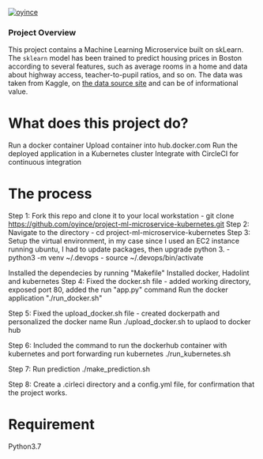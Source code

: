 [![oyince](https://circleci.com/gh/oyince/project-ml-microservice-kubernetes.svg?style=svg)](https://app.circleci.com/pipelines/github/oyince/project-ml-microservice-kubernetes)

### Project Overview

This project contains a Machine Learning Microservice built on skLearn. The `sklearn` model has been trained to predict housing prices in Boston according to several features, such as average rooms in a home and data about highway access, teacher-to-pupil ratios, and so on.  The data was taken from Kaggle, on [the data source site](https://www.kaggle.com/c/boston-housing) and can be of informational value.

# What does this project do?
Run a docker container
Upload container into hub.docker.com
Run the deployed application in a Kubernetes cluster
Integrate with CircleCI for continuous integration

# The process
Step 1:
Fork this repo and clone it to your local workstation
	- git clone https://github.com/oyince/project-ml-microservice-kubernetes.git
Step 2:
Navigate to the directory
	- cd project-ml-microservice-kubernetes
Step 3:
Setup the virtual environment, in my case since I used an EC2 instance running ubuntu, I had to update packages, then upgrade python 3.
	- python3 -m venv ~/.devops
	- source ~/.devops/bin/activate

Installed the dependecies by running "Makefile"
Installed docker, Hadolint and kubernetes
Step 4:
Fixed the docker.sh file - added working directory, exposed port 80, added the run "app.py" command 
Run the docker application "./run_docker.sh"

Step 5:
Fixed the upload_docker.sh file - created dockerpath and personalized the docker name
Run ./upload_docker.sh to uplaod to docker hub

Step 6:
Included the command to run the dockerhub container with kubernetes and port forwarding
run kubernetes ./run_kubernetes.sh

Step 7: 
Run prediction ./make_prediction.sh

Step 8:
Create a .cirleci directory and a config.yml file, for confirmation that the project works.

# Requirement
Python3.7
